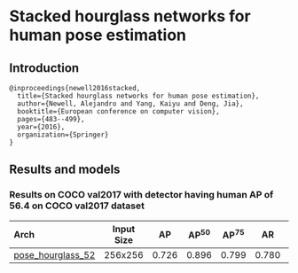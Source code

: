 # Stacked hourglass networks for human pose estimation

## Introduction
```
@inproceedings{newell2016stacked,
  title={Stacked hourglass networks for human pose estimation},
  author={Newell, Alejandro and Yang, Kaiyu and Deng, Jia},
  booktitle={European conference on computer vision},
  pages={483--499},
  year={2016},
  organization={Springer}
}
```

## Results and models

### Results on COCO val2017 with detector having human AP of 56.4 on COCO val2017 dataset

| Arch  | Input Size | AP | AP<sup>50</sup> | AP<sup>75</sup> | AR | AR<sup>50</sup> | ckpt | log |
| :----------------- | :-----------: | :------: | :------: | :------: | :------: | :------: |:------: |:------: |
| [pose_hourglass_52](/configs/top_down/hourglass/coco/hourglass52_coco_256x256.py) | 256x256 | 0.726 | 0.896 | 0.799 | 0.780 | 0.934 | [ckpt](https://openmmlab.oss-cn-hangzhou.aliyuncs.com/mmpose/top_down/hourglass/hourglass52_coco_256x256-4ec713ba_20200709.pth) | [log](https://openmmlab.oss-cn-hangzhou.aliyuncs.com/mmpose/top_down/hourglass/hourglass52_coco_256x256_20200709.log.json) |
